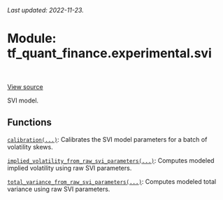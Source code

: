 <!--
This file is generated by a tool. Do not edit directly.
For open-source contributions the docs will be updated automatically.
-->

*Last updated: 2022-11-23.*

<div itemscope itemtype="http://developers.google.com/ReferenceObject">
<meta itemprop="name" content="tf_quant_finance.experimental.svi" />
<meta itemprop="path" content="Stable" />
</div>

# Module: tf_quant_finance.experimental.svi

<!-- Insert buttons and diff -->

<table class="tfo-notebook-buttons tfo-api" align="left">
</table>

<a target="_blank" href="https://github.com/google/tf-quant-finance/blob/master/tf_quant_finance/experimental/svi/__init__.py">View source</a>



SVI model.



## Functions

[`calibration(...)`](../../tf_quant_finance/experimental/svi/calibration.md): Calibrates the SVI model parameters for a batch of volatility skews.

[`implied_volatility_from_raw_svi_parameters(...)`](../../tf_quant_finance/experimental/svi/implied_volatility_from_raw_svi_parameters.md): Computes modeled implied volatility using raw SVI parameters.

[`total_variance_from_raw_svi_parameters(...)`](../../tf_quant_finance/experimental/svi/total_variance_from_raw_svi_parameters.md): Computes modeled total variance using raw SVI parameters.


